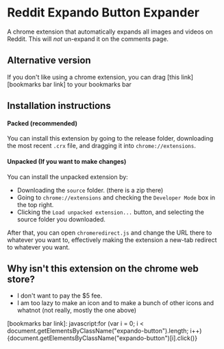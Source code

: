 # Reddit Expando Button Expander
A chrome extension that automatically expands all images and videos on Reddit. This will *not* un-expand it on the comments page.
## Alternative version
If you don't like using a chrome extension, you can drag [this link][bookmarks bar link] to your bookmarks bar
## Installation instructions
#### Packed (recommended)
You can install this extension by going to the release folder, downloading the most recent `.crx` file, and dragging it into `chrome://extensions`.
#### Unpacked (If you want to make changes)
You can install the unpacked extension by:
* Downloading the `source` folder. (there is a zip there)
* Going to `chrome://extensions` and checking the `Developer Mode` box in the top right.
* Clicking the `Load unpacked extension...` button, and selecting the source folder you downloaded.

After that, you can open `chromeredirect.js` and change the URL there to whatever you want to, effectively making the extension a new-tab redirect to whatever you want.
## Why isn't this extension on the chrome web store?
* I don't want to pay the $5 fee.
* I am too lazy to make an icon and to make a bunch of other icons and whatnot (not really, mostly the one above)

[bookmarks bar link]: javascript:for (var i = 0; i < document.getElementsByClassName("expando-button").length; i++) {document.getElementsByClassName("expando-button")[i].click()}
